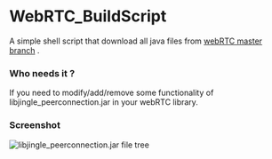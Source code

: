 # WebRTC_BuildScript
A simple shell script that download all java files from [webRTC master branch](https://chromium.googlesource.com/external/webrtc/) . 

### Who needs it ?
If you need to modify/add/remove some functionality of libjingle_peerconnection.jar in your webRTC library.

### Screenshot
  ![libjingle_peerconnection.jar file tree ](/master/Selection_017.png?raw=true "File Tree")




